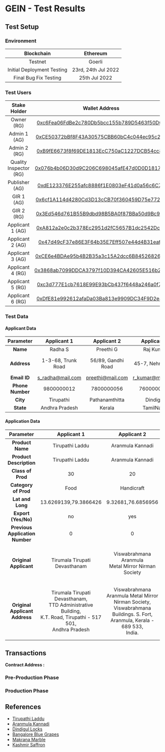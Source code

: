 # GEIN - Test Results

## Test Setup

### Environment 

| Blockchain | Ethereum |
|:----------:|:--------:|
| Testnet    | Goerli |
| Initial Deployment Testing | 23rd, 24th Jul 2022 |
| Final Bug Fix Testing | 25th Jul 2022 |

### Test Users

| Stake Holder | Wallet Address |
|:----:|:----:|
| Owner (RG) | [0xc6Fea06FdBe2c780Db5bcc155b789D5463f50D62](https://ropsten.etherscan.io/address/0xc6Fea06FdBe2c780Db5bcc155b789D5463f50D62) |
| Admin 1 (AG) | [0xCE50372bBf8F43A30575CBB60bC4c044ec95c2c8](https://ropsten.etherscan.io/address/0xce50372bbf8f43a30575cbb60bc4c044ec95c2c8) |
| Admin 2 (RG) | [0xB9fE6673f8f69DE1813EcC750aC1227DCB54cc85](https://ropsten.etherscan.io/address/0xB9fE6673f8f69DE1813EcC750aC1227DCB54cc85) |
| Quality Inspector (RG) | [0x076b4b06D30d9C206C698045afE47d0D0D181776](https://ropsten.etherscan.io/address/0x076b4b06D30d9C206C698045afE47d0D0D181776) |
| Publisher (AG) | [0xdE123376E255afc8886f1E0803eF41d0a56c6C7d](https://ropsten.etherscan.io/address/0xdE123376E255afc8886f1E0803eF41d0a56c6C7d) |
| GIR 1 (AG) | [0x6cf1A114d4280Cd3D13cCB70f360459D75e77284](https://ropsten.etherscan.io/address/0x6cf1a114d4280cd3d13ccb70f360459d75e77284) |
| GIR 2 (RG) | [0x3Ed546d761B55B9dbd98B5BA0f87BBa50d9Bc995](https://ropsten.etherscan.io/address/0x3Ed546d761B55B9dbd98B5BA0f87BBa50d9Bc995) |
| Applicant 1 (AG) | [0xA812a2e0c2b378Ec2951d2fC5657B1dc2542Dc0F](https://ropsten.etherscan.io/address/0xa812a2e0c2b378ec2951d2fc5657b1dc2542dc0f) |
| Applicant 2 (AG) | [0x47d49cF37e86E3F64b35E7Eff507e44d4B31eaf8](https://ropsten.etherscan.io/address/0x47d49cf37e86e3f64b35e7eff507e44d4b31eaf8) |
| Applicant 3 (AG) | [0xCE6e4BDAe95b4B2B35a3c15A2dcc6B8452682668](https://ropsten.etherscan.io/address/0xce6e4bdae95b4b2b35a3c15a2dcc6b8452682668) |
| Applicant 4 (RG) | [0x3868ab7099DDCA3797f10D394CA42605E516b21D](https://ropsten.etherscan.io/address/0x3868ab7099DDCA3797f10D394CA42605E516b21D) |
| Applicant 5 (RG) | [0xc3d777E1cb7618E99E93bCb437f6448a246a0f7C](https://ropsten.etherscan.io/address/0xc3d777E1cb7618E99E93bCb437f6448a246a0f7C) |
| Applicant 6 (RG) | [0xDfE81e992612afaDa03Ba813e9909DC34F9D2e80](https://ropsten.etherscan.io/address/0xDfE81e992612afaDa03Ba813e9909DC34F9D2e80) |

### Test Data

#### Applicant Data

| Parameter | Applicant 1 | Applicant 2 | Applicant 3 | Applicant 4 | Applicant 5 | Applicant 6 |
|:---------:|:-----------:|:-----------:|:-----------:|:-----------:|:-----------:|:-----------:|
| **Name** | Radha S | Preethi G | Raj Kumar | Naveen Sundaram | Akshaya Ram | Vimal ET |
| **Address** | 1-3-68, Trunk Road | 56/89, Gandhi Road| 45-7, Nehru Salai | 60-8/3, Patel Road | 58, Boss Gardens | 786-floor 4, Rosy Enclave, Lincon Road|
| **Email ID** | s_radha@mail.com| preethi@mail.com | r_kumar@mail.com | n_sundaram@mail.com | ram_a@mail.com | etvimal@mail.com |
| **Phone Number** | 9800000012 | 7800000056 | 7600000023 | 6900000078 | 9600000069 | 8600000067 |
| **City** | Tirupathi | Pathanamthitta | Dindigul | Banglore | Makrana | Pulwama |
| **State** | Andhra Pradesh | Kerala | TamilNadu | Karnataka | Rajasthan | Kashmir |

#### Application Data

| Parameter | Applicant 1 | Applicant 2 | Applicant 3 | Applicant 4 | Applicant 5 | Applicant 6 |
|:---------:|:-----------:|:-----------:|:-----------:|:-----------:|:-----------:|:-----------:|
| **Product Name** | Tirupathi Laddu | Aranmula Kannadi | Dindigul Locks | Bangalore Blue Grapes | Makrana Marble | Kashmir Saffron |
| **Product Description** | Tirupathi Laddu | Aranmula Kannadi | Dindigul Locks | Bangalore Blue Grapes | Makrana Marble | Kashmir Saffron |
| **Class of Prod** | 30 | 20 | 6 | 31 | 19 | 30 |
| **Category of Prod** | Food | Handicraft | Manufactured | Agriculture | Natural | Agriculture |
| **Lat and Long** | 13.6269139,79.3866426 | 9.32681,76.6856956 | 10.3303299,78.0673979 | 12.9767936,77.590082 | 27.0388103,74.7271171 | 34.0747444,74.8204443 |
| **Export (Yes/No)** | no | yes | yes | no | no | yes |
| **Previous Application Number** | 0 | 0 | 0 | 0 | 0 | 20220003 |
| **Original Applicant** | Tirumala Tirupati Devasthanam | 	Viswabrahmana Aranmula <br/> Metal Mirror Nirman Society | The Dindigul Lock, <br/> Hardware and Steel Furniture Works <br/> Industrial Co-operative Society Ltd, <br/> IND.No.150. | Director of Horticulture | The Makrana RIICO Area Marble Association |  The Agriculture Production Department J & K |
| **Original Applicant <br/> Address** | Tirumala Tirupati Devasthanam, <br/> TTD Administrative Building, <br/> K.T. Road, Tirupathi - 517 501, <br/> Andhra Pradesh | Viswabrahmana Aranmula Metal Mirror Nirman Society, <br/> Viswabrahmana Buildings. S. Fort, <br/> Aranmula, Kerala - 689 533, <br/> India. | 16-A, Soundararaja Mills Road, <br/> Dindigul - 624 003, <br/> Tamil Nadu, India. | Department of Horticulture, <br/> Government of Karnataka, <br/> Biotechnology Centre, Hulimavu, <br/> PB No.7648 Bangalore - 560 076, <br/>  Karnataka, India. | Reg. no. 323/81, H1/320, <br/> RIICO Industrial Area, Bidiyad, <br/> Makrana - 341542, Rajasthan, India. <br/>  Facilitated by Indiabulls Foundation | Directorate of Agriculture Kashmir Lalmandi, <br/> Srinagar - 190 008, <br/> Jammu & Kashmir, India |

## Transactions

**Contract Address :** []()

### Pre-Production Phase


### Production Phase

## References 

- [Tirupathi Laddu](https://search.ipindia.gov.in/GIRPublic/Application/Details/121)
- [Aranmula Kannadi](https://search.ipindia.gov.in/GIRPublic/Application/Details/3)
- [Dindigul Locks](https://search.ipindia.gov.in/GIRPublic/Application/Details/400)
- [Bangalore Blue Grapes](https://search.ipindia.gov.in/GIRPublic/Application/Details/211)
- [Makrana Marble](https://search.ipindia.gov.in/GIRPublic/Application/Details/405)
- [Kashmir Saffron](https://search.ipindia.gov.in/GIRPublic/Application/Details/635)
